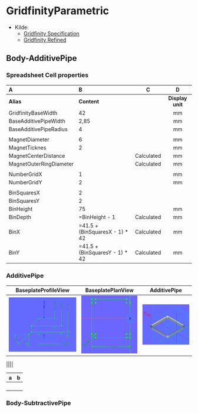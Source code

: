 # GridfinityParametric

* Kilde:
  * [Gridfinity Specification](https://www.printables.com/model/417152-gridfinity-specification)
  * [Gridfinity Refined](https://www.printables.com/model/413761-gridfinity-refined)

## Body-AdditivePipe

### Spreadsheet Cell properties

|A|B|C|D|
|:---|:---|:---:|:---:|
|**Alias**|**Content**||**Display unit**|
|GridfinityBaseWidth|42||mm|
|BaseAdditivePipeWidth|2,85||mm|
|BaseAdditivePipeRadius|4||mm|
|||||
|MagnetDiameter|6||mm|
|MagnetTicknes|2||mm|
|MagnetCenterDistance||Calculated|mm|
|MagnetOuterRingDiameter||Calculated|mm|
|||||
|NumberGridX|1||mm|
|NumberGridY|2||mm|
|||||
|BinSquaresX|2|||
|BinSquaresY|2|||
|BinHeight|75||mm|
|BinDepth|=BinHeight - 1|Calculated|mm|
|BinX|=41.5 + (BinSquaresX - 1) * 42|Calculated|mm|
|BinY|=41.5 + (BinSquaresY - 1) * 42|Calculated|mm|

### AdditivePipe

|BaseplateProfileView|BaseplatePlanView|AdditivePipe|
|:---:|:---:|:---:|
|![BaseplateProfileView.png](./Images/Body-AdditivePipe/BaseplateProfileView.png)|![BaseplatePlanView.png](./Images/Body-AdditivePipe/BaseplatePlanView.png)|![](./Images/Body-AdditivePipe/AdditivePipe.png)|

|![]()|![]()|![]()|



|a|b|
|:---:|:---:|
|![]()|![]()|


### Body-SubtractivePipe